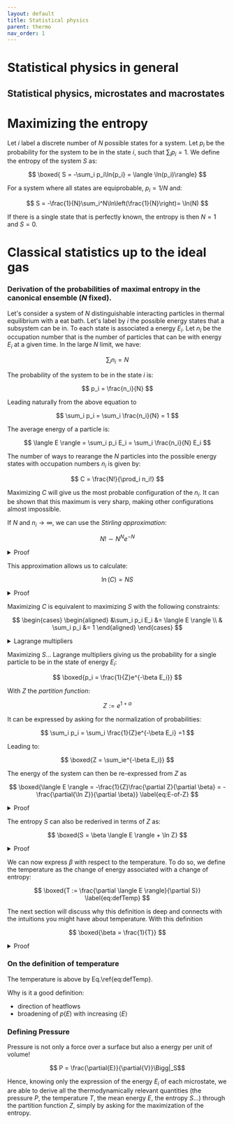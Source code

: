 ```yaml
---
layout: default
title: Statistical physics
parent: thermo
nav_order: 1
---
```

$$ 
\newcommand{\bra}[1]{\langle#1|}
\newcommand{\ket}[1]{|#1\rangle} 
\newcommand{\braket}[2]{ \langle #1 | #2 \rangle} 
$$

# Statistical physics in general

## Statistical physics, microstates and macrostates

# Maximizing the entropy

Let $i$ label a discrete number of $N$ possible states for a system. Let $p_i$ be the probability for the system to be in the state $i$, such that $\sum_i p_i = 1$. We define the entropy of the system $S$ as:

$$
\boxed{
S = -\sum_i p_i\ln{p_i} = \langle \ln(p_i)\rangle}
$$

For a system where all states are equiprobable, $p_i=1/N$ and:

$$
S = -\frac{1}{N}\sum_i^N\ln\left(\frac{1}{N}\right)= \ln(N)
$$

If there is a single state that is perfectly known, the entropy is then $N=1$ and $S=0$.


# Classical statistics up to the ideal gas

### Derivation of the probabilities of maximal entropy in the canonical ensemble ($N$ fixed).

Let's consider a system of $N$ distinguishable interacting particles in thermal equilibrium with a eat bath. Let's label by $i$ the possible energy states that a subsystem can be in. To each state is associated a energy $E_i$. Let $n_i$ be the occupation number that is the number of particles that can be with energy $E_i$ at a given time. In the large $N$ limit, we have:

$$
\sum_i n_i = N
$$

The probability of the system to be in the state $i$ is:

$$
p_i = \frac{n_i}{N}
$$

Leading naturally from the above equation to

$$
\sum_i p_i = \sum_i \frac{n_i}{N} = 1
$$


The average energy of a particle is:

$$
\langle E \rangle  = \sum_i p_i E_i = \sum_i \frac{n_i}{N} E_i
$$


The number of ways to rearange the $N$ particles into the possible energy states with occupation numbers $n_i$ is given by:

$$
C = \frac{N!}{\prod_i n_i!}
$$

Maximizing $C$ will give us the most probable configuration of the $n_i$. It can be shown that this maximum is very sharp, making other configurations almost impossible.

If $N$ and $n_i \to \infty$, we can use the *Stirling approximation*:

$$ N! \sim N^N e^{-N} $$

<details>
  <summary>Proof</summary>
  
$$
\begin{aligned}
\ln(N!) &= \sum_{x=1}^N \ln(x)
\\ &\sim \int_1^N dx \ln(x) \qquad (N\to \infty)\\
&= [x \ln(x)-x ]_1^N \\
&= N\ln N -N
\end{aligned}
$$

(One can verify easily that $\frac{d}{dx}(x\ln(x)-x=\ln(x)$). And then:

$$
N! \sim e^{N\ln N -N} = e^{\ln(N^N)}e^{-N} = N^N e^{-N}
$$

</details>

This approximation allows us to calculate:

$$ 
\ln(C)= NS
$$

<details>
  <summary>Proof</summary>

$$
\begin{aligned}
\ln(C)&= N\ln(N)- \sum_i n_i \ln(n_i)\\
&= Nln(N) - \sum_i p_i N \ln(p_iN)\\
& =  Nln(N) - \sum_i p_i N(\ln(p_i)+ \ln(N))\\
&= Nln(N) - \sum_i N p_i\ln(p_i)+ \sum_i N p_i\ln(N))\\
&= Nln(N) - \sum_i N p_i\ln(p_i)+ - N\ln(N))\\
& = N S
\end{aligned}
$$
</details>

Maximizing $C$ is equivalent to maximizing $S$ with the following constraints:

$$
\begin{cases}
\begin{aligned}
&\sum_i p_i E_i &= \langle E \rangle \\
& \sum_i p_i  &= 1
\end{aligned}
\end{cases}
$$

<details>
  <summary>Lagrange multipliers</summary>
  
</details>

Maximizing $S$... Lagrange multipliers
giving us the probability for a single particle to be in the state of energy $E_i$:

$$
\boxed{p_i = \frac{1}{Z}e^{-\beta E_i}}
$$

With $Z$ the *partition function*:

$$
Z := e^{1+\alpha}
$$

It can be expressed by asking for the normalization of probabilities:

$$
\sum_i p_i = \sum_i \frac{1}{Z}e^{-\beta E_i} =1 
$$

Leading to:

$$
\boxed{Z = \sum_ie^{-\beta E_i}}
$$

The energy of the system can then be re-expressed from $Z$ as

$$
\boxed{\langle E \rangle = -\frac{1}{Z}\frac{\partial Z}{\partial \beta} = -\frac{\partial{\ln Z}}{\partial \beta}}
\label{eq:E-of-Z}
$$

<details>
  <summary>Proof</summary>
 
Using the second constraints, we can relate $\langle E \rangle$ to $Z$ as:

$$
\sum_i p_i E_i = \sum_i \frac{1}{Z}e^{-\beta E_i}E_i= \langle E \rangle
$$

Seeing that:

$$
-\frac{1}{Z}\frac{\partial Z}{\partial\beta}= \sum_i \frac{E_i}{Z}e^{-\beta E_i}
$$

and so:

$$
\langle E \rangle = -\frac{1}{Z}\frac{\partial Z}{\partial \beta} = -\frac{\partial{\ln Z}}{\partial \beta}
$$
</details>

The entropy $S$ can also be rederived in terms of $Z$ as:

$$
\boxed{S = \beta \langle E \rangle + \ln Z}
$$

<details>
  <summary>Proof</summary>
 
$$
\begin{aligned}
S &= -\sum_i p_i \ln(p_i) \\
&= \sum_i\frac{1}{Z}e^{-\beta E_i}\left[ \beta E_i + \ln (Z)\right]\\
&= \beta \langle E \rangle + \ln (Z)\sum_i e^{-\beta E_i}
\end{aligned}
$$

And so:

$$
S = \beta \langle E \rangle + \ln Z
$$
</details>

We can now express $\beta$ with respect to the temperature. To do so, we define the temperature as the change of energy associated with a change of entropy:

$$
\boxed{T := \frac{\partial \langle E \rangle}{\partial S}} 
\label{eq:defTemp}
$$

The next section will discuss why this definition is deep and connects with the intuitions you might have about temperature. With this definition

$$
\boxed{\beta = \frac{1}{T}}
$$

<details>
  <summary>Proof</summary>
 

$$
dS = \beta d\langle E\rangle + \langle E\rangle d\beta + \frac{\partial \ln Z}{\partial \beta}d\beta
$$

(using Eq.\ref{eq:entropy-of-E} and the fact that $Z$ is a function of only one independant variable $\beta$ or $\langle E \rangle$ since both are not independant because of Eq.\ref{eq:E-of-Z}. Now using Eq.\ref{eq:E-of-Z}, we can see that the two last terms cancels out to give simply: $dS = \beta d\langle E\rangle$. With the definition of $T$:

$$
T = \frac{\partial \langle E \rangle}{\partial S}
$$

Whe have $dS = \frac{1}{T}d\langle E\rangle$, allowing us to conclude that:

$$
\beta = \frac{1}{T}
$$
</details>


### On the definition of temperature

The temperature is above by Eq.\ref{eq:defTemp}.

Why is it a good definition:
- direction of heatflows
- broadening of $p(E)$ with increasing $\langle E \rangle$

### Defining Pressure

Pressure is not only a force over a surface but also a energy per unit of volume!

$$ P = \frac{\partial{E}}{\partial{V}}\Bigg|_S$$

Hence, knowing only the expression of the energy $E_i$ of each microstate, we are able to derive all the thermodynamically relevant quantities (the pressure $P$, the temperature $T$, the mean energy $E$, the entropy $S$...) through the partition function $Z$, simply by asking for the maximization of the entropy.
